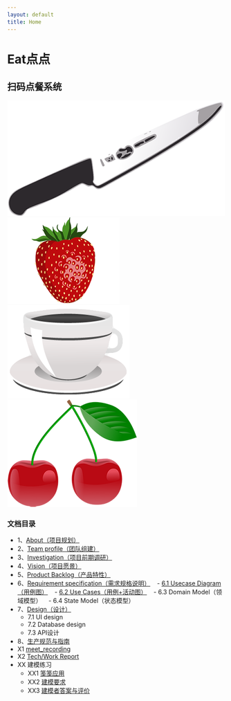 ```yaml
---
layout: default
title: Home
---
```


<div class="main-wrapper">
  <div class="main-content">
    <h1>
      Eat点点
    </h1>
    <h2>
      扫码点餐系统
    </h2>
    <div class="main-content-images">
      <div>
        <img src="https://raw.githubusercontent.com/ChickenDinner8/ChickenDinner8.github.io/master/public/img/lun/kitchen-29322.png" />
      </div>
      <div>
        <img src="https://raw.githubusercontent.com/ChickenDinner8/ChickenDinner8.github.io/master/public/img/lun/eat-1299323.png" />
      </div>
      <div>
        <img src="https://raw.githubusercontent.com/ChickenDinner8/ChickenDinner8.github.io/master/public/img/lun/coffee-3064397.png" />
      </div>
      <div>
        <img src="https://raw.githubusercontent.com/ChickenDinner8/ChickenDinner8.github.io/master/public/img/lun/cherry-105141.png" />
      </div>
    </div>
  </div>
</div>

<div markdown="1">

### 文档目录

+ 1、[About（项目规划）](https://chickendinner8.github.io/2018/04/15/plan.html)
+ 2、[Team profile（团队组建）](https://chickendinner8.github.io/2018/04/11/team_profile.html)
+ 3、[Investigation（项目前期调研）](https://chickendinner8.github.io/2018/04/11/investigation.html)
+ 4、[Vision（项目愿景）](https://chickendinner8.github.io/2018/04/11/vision.html)
+ 5、[Product Backlog（产品特性）](https://chickendinner8.github.io/2018/04/11/backlog.html)
+ 6、[Requirement specification（需求规格说明）](https://chickendinner8.github.io/2018/04/21/需求说明书.html)
    - [6.1 Usecase Diagram（用例图）](https://chickendinner8.github.io/2018/05/09/6.1用例图.html)
    - [6.2 Use Cases（用例+活动图）](https://chickendinner8.github.io/2018/05/09/6.2用例文本.html)
    - 6.3 Domain Model（领域模型）
    - 6.4 State Model（状态模型）
+ 7、[Design（设计）](https://chickendinner8.github.io/2018/04/21/design.html)
    - 7.1 UI design
    - 7.2 Database design
    - 7.3 API设计
+ 8、[生产规范与指南](https://chickendinner8.github.io/2018/04/15/生产规范与指南.html)
+ X1 [meet_recording](https://chickendinner8.github.io/2018/04/11-meeting.html)
+ X2 [Tech/Work Report](https://chickendinner8.github.io/2018/04/11/work_report.html)
+ XX 建模练习
    - XX1 [笺笺应用](https://chickendinner8.github.io/2018/05/11/笺笺建模练习.html)
    - XX2 [建模要求]()
    - XX3 [建模者答案与评价]()
</div>
